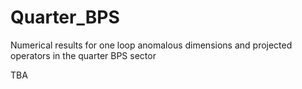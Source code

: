 # Quarter_BPS
Numerical results for one loop anomalous dimensions and projected operators in the quarter BPS sector


TBA
